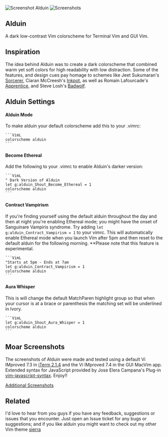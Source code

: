 ![Screenshot Alduin](https://cloud.githubusercontent.com/assets/11221489/12768994/d08b5f52-c9c8-11e5-81ec-aa05577e41a6.jpg)
![Screenshots](https://cloud.githubusercontent.com/assets/11221489/13072382/d2575eaa-d44d-11e5-9a31-89ed30ff32b3.jpg)

Alduin
------

A dark low-contrast Vim colorscheme for Terminal Vim and GUI Vim. 

Inspiration
------------

The idea behind Alduin was to create a dark colorscheme that combined warm yet soft colors for high readability with low distraction. Some of the features, and design cues pay homage to schemes like Jeet Sukumaran's [Sorcerer](http://jeetworks.org/sorcerer/), Ciaran McCreesh's [Inkpot](https://github.com/ciaranm/inkpot), as well as Romain Lafourcade's [Apprentice](https://github.com/romainl/Apprentice), and Steve Losh's [Badwolf](https://github.com/sjl/badwolf).

Alduin Settings
---------------

#### Alduin Mode ####
To make alduin your default colorscheme add this to your .vimrc:

    ```VimL
    colorscheme alduin
    ```


#### Become Ethereal ####
Add the following to your .vimrc to enable Alduin's darker version:

    ```VimL
    " Dark Version of Alduin
    let g:alduin_Shout_Become_Ethereal = 1
    colorscheme alduin
    ```


#### Contract Vampirism ####
If you're finding yourself using the default alduin throughout the day and then at night you're enabling Ethereal mode; you might have the onset of Sanguinare Vampiris syndrome. Try adding `let g:alduin_Contract_Vampirism = 1` to your vimrc. This will automatically enable Ethereal mode when you launch Vim after 5pm and then reset to the default alduin for the following morning. **Please note that this feature is experimental.

    ```VimL
    "Starts at 5pm - Ends at 7am
    let g:alduin_Contract_Vampirism = 1
    colorscheme alduin
    ```


#### Aura Whisper ####
This is will change the default MatchParen highlight group so that when your cursor is at a brace or parenthesis the matching set will be underlined in Ivory. 

    ```VimL
    let g:alduin_Shout_Aura_Whisper = 1
    colorscheme alduin
    ```


Moar Screenshots
------------
The screenshots of Alduin were made and tested using a default Vi IMproved 7.3 in [iTerm 2.1.4](https://www.iterm2.com) and the Vi IMproved 7.4 in the GUI MacVim app. Extended syntax for JavaScript provided by Jose Elera Campana's Plug-in [vim-javascript-syntax](https://github.com/jelera/vim-javascript-syntax). Enjoy!!

[Additional Screenshots](https://github.com/AlessandroYorba/Alduin/issues/5)


Related
-------
I'd love to hear from you guys if you have any feedback, suggestions or issues that you encounter. Just open an Issue ticket for any bugs or suggestions; and if you like alduin you might want to check out my other Vim theme [sierra](https://github.com/AlessandroYorba/Sierra)
